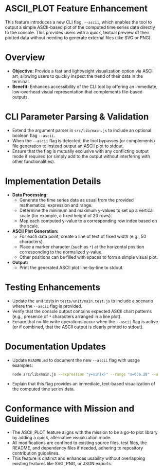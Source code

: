 # ASCII_PLOT Feature Enhancement

This feature introduces a new CLI flag, `--ascii`, which enables the tool to output a simple ASCII-based plot of the computed time series data directly to the console. This provides users with a quick, textual preview of their plotted data without needing to generate external files (like SVG or PNG).

# Overview

- **Objective:** Provide a fast and lightweight visualization option via ASCII art, allowing users to quickly inspect the trend of their data in the terminal.
- **Benefit:** Enhances accessibility of the CLI tool by offering an immediate, low-overhead visual representation that complements file-based outputs.

# CLI Parameter Parsing & Validation

- Extend the argument parser in `src/lib/main.js` to include an optional boolean flag `--ascii`.
- When the `--ascii` flag is detected, the tool bypasses (or complements) file generation to instead output an ASCII plot to stdout.
- Ensure that the flag is mutually exclusive with any conflicting output mode if required (or simply add to the output without interfering with other functionalities).

# Implementation Details

- **Data Processing:** 
  - Generate the time series data as usual from the provided mathematical expression and range.
  - Determine the minimum and maximum y-values to set up a vertical scale (for example, a fixed height of 20 rows).
  - Map each computed y-value to a corresponding row index based on the scale.
- **ASCII Plot Generation:**
  - For each data point, create a line of text of fixed width (e.g., 50 characters).
  - Place a marker character (such as `*`) at the horizontal position corresponding to the normalized y-value.
  - Other positions can be filled with spaces to form a simple visual plot.
- **Output:**
  - Print the generated ASCII plot line-by-line to stdout.

# Testing Enhancements

- Update the unit tests in `tests/unit/main.test.js` to include a scenario where the `--ascii` flag is provided.
- Verify that the console output contains expected ASCII chart patterns (e.g., presence of `*` characters arranged in a line plot).
- Ensure that no file write operations occur when the `--ascii` flag is active (or if combined, that the ASCII output is clearly printed to stdout).

# Documentation Updates

- Update `README.md` to document the new `--ascii` flag with usage examples:
  ```sh
  node src/lib/main.js --expression "y=sin(x)" --range "x=0:6.28" --ascii
  ```
- Explain that this flag provides an immediate, text-based visualization of the computed time series data.

# Conformance with Mission and Guidelines

- The ASCII_PLOT feature aligns with the mission to be a go-to plot library by adding a quick, alternative visualization mode.
- All modifications are confined to existing source files, test files, the README, and dependency files if needed, adhering to repository contribution guidelines.
- This feature is distinct and enhances usability without overlapping existing features like SVG, PNG, or JSON exports.